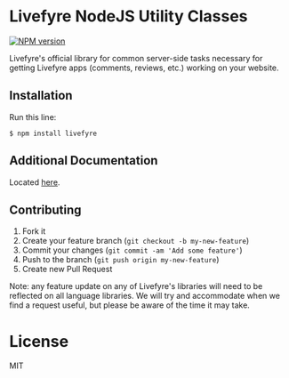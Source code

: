 # Livefyre NodeJS Utility Classes
[![NPM version](https://badge.fury.io/js/livefyre.png)](http://badge.fury.io/js/livefyre)

Livefyre's official library for common server-side tasks necessary for getting Livefyre apps (comments, reviews, etc.) working on your website.

## Installation

Run this line:

    $ npm install livefyre

## Additional Documentation

Located [here](http://answers.livefyre.com/developers/libraries).

## Contributing

1. Fork it
2. Create your feature branch (`git checkout -b my-new-feature`)
3. Commit your changes (`git commit -am 'Add some feature'`)
4. Push to the branch (`git push origin my-new-feature`)
5. Create new Pull Request

Note: any feature update on any of Livefyre's libraries will need to be reflected on all language libraries. We will try and accommodate when we find a request useful, but please be aware of the time it may take.

License
=======

MIT